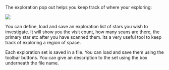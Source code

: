The exploration pop out helps you keep track of where your exploring:

![](http://i.imgur.com/wvw2ADL.png)

You can define, load and save an exploration list of stars you wish to investigate.  It will show you the visit count, how many scans are there, the primary star etc after you have scanned them.  Its a very useful tool to keep track of exploring a region of space.

Each exploration set is saved in a file. You can load and save them using the toolbar buttons.  You can give an description to the set using the box underneath the file name.